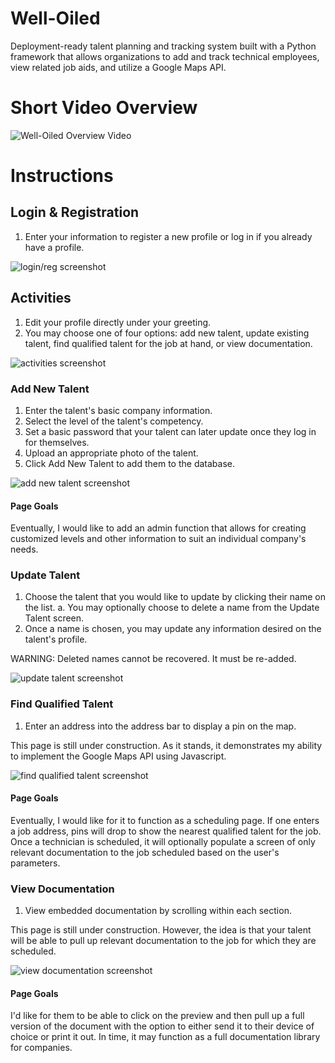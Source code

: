 # Well-Oiled
 
Deployment-ready talent planning and tracking system built with a Python framework that allows organizations to add and track technical employees, view related job aids, and utilize a Google Maps API.

# Short Video Overview
![Well-Oiled Overview Video](/images/Well-Oiled_Video_Walkthrough.gif=250x)

# Instructions
## Login & Registration
1. Enter your information to register a new profile or log in if you already have a profile. 

![login/reg screenshot](/images/well-oiled_homepage_screenshot.png=250x)

## Activities
1. Edit your profile directly under your greeting. 
2. You may choose one of four options: add new talent, update existing talent, find qualified talent for the job at hand, or view documentation.

![activities screenshot](/images/well-oiled_activitieshome_screenshot.png=250x)

### Add New Talent
1. Enter the talent's basic company information.
2. Select the level of the talent's competency.
3. Set a basic password that your talent can later update once they log in for themselves. 
4. Upload an appropriate photo of the talent.
5. Click Add New Talent to add them to the database. 

![add new talent screenshot](/images/well-oiled_addnew_screenshot.png=250x)

#### Page Goals
Eventually, I would like to add an admin function that allows for creating customized levels and other information to suit an individual company's needs. 

### Update Talent
1. Choose the talent that you would like to update by clicking their name on the list. 
   a. You may optionally choose to delete a name from the Update Talent screen. 
2. Once a name is chosen, you may update any information desired on the talent's profile. 

WARNING: Deleted names cannot be recovered. It must be re-added. 

![update talent screenshot](/images/well-oiled_update_screenshot.png=250x)

### Find Qualified Talent
1. Enter an address into the address bar to display a pin on the map. 

This page is still under construction. As it stands, it demonstrates my ability to implement the Google Maps API using Javascript. 

![find qualified talent screenshot](/images/well-oiled_mapsAPI_screenshot.png=250x)

#### Page Goals
Eventually, I would like for it to function as a scheduling page. If one enters a job address, pins will drop to show the nearest qualified talent for the job. Once a technician is scheduled, it will optionally populate a screen of only relevant documentation to the job scheduled based on the user's parameters. 

### View Documentation
1. View embedded documentation by scrolling within each section. 

This page is still under construction. However, the idea is that your talent will be able to pull up relevant documentation to the job for which they are scheduled. 

![view documentation screenshot](/images/well-oiled_documents_screenshot.png=250x)

#### Page Goals
I'd like for them to be able to click on the preview and then pull up a full version of the document with the option to either send it to their device of choice or print it out. In time, it may function as a full documentation library for companies.

 
